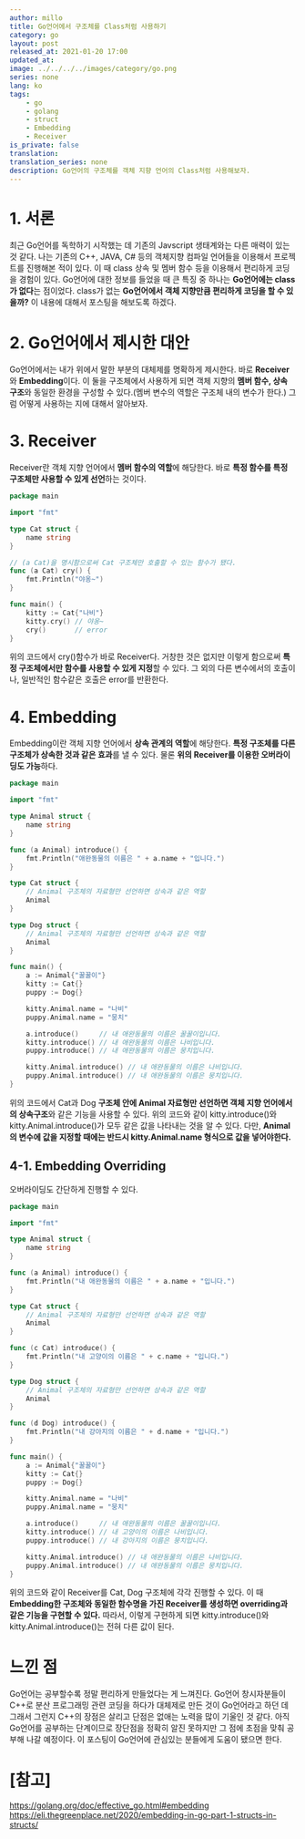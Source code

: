 ```yaml
---
author: millo
title: Go언어에서 구조체를 Class처럼 사용하기
category: go
layout: post
released_at: 2021-01-20 17:00
updated_at:
image: ../../../../images/category/go.png
series: none
lang: ko
tags:
    - go
    - golang
    - struct
    - Embedding
    - Receiver
is_private: false
translation:
translation_series: none
description: Go언어의 구조체를 객체 지향 언어의 Class처럼 사용해보자.
---
```


# 1. 서론

최근 Go언어를 독학하기 시작했는 데 기존의 Javscript 생태계와는 다른 매력이 있는 것 같다. 나는 기존의 C++, JAVA, C# 등의 객체지향 컴파일 언어들을 이용해서 프로젝트를 진행해본 적이 있다. 이 때 class 상속 및 멤버 함수 등을 이용해서 편리하게 코딩을 경험이 있다. Go언어에 대한 정보를 들었을 때 큰 특징 중 하나는 **Go언어에는 class가 없다**는 점이었다. class가 없는 **Go언어에서 객체 지향만큼 편리하게 코딩을 할 수 있을까?** 이 내용에 대해서 포스팅을 해보도록 하겠다.

# 2. Go언어에서 제시한 대안

Go언어에서는 내가 위에서 말한 부분의 대체제를 명확하게 제시한다. 바로 **Receiver**와 **Embedding**이다. 이 둘을 구조체에서 사용하게 되면 객체 지향의 **멤버 함수, 상속 구조**와 동일한 환경을 구성할 수 있다.(멤버 변수의 역할은 구조체 내의 변수가 한다.) 그럼 어떻게 사용하는 지에 대해서 알아보자.

# 3. Receiver

Receiver란 객체 지향 언어에서 **멤버 함수의 역할**에 해당한다. 바로 **특정 함수를 특정 구조체만 사용할 수 있게 선언**하는 것이다.

```go
package main

import "fmt"

type Cat struct {
	name string
}

// (a Cat)을 명시함으로써 Cat 구조체만 호출할 수 있는 함수가 됐다.
func (a Cat) cry() {
	fmt.Println("야옹~")
}

func main() {
	kitty := Cat{"나비"}
	kitty.cry() // 야옹~
	cry()       // error
}


```

위의 코드에서 cry()함수가 바로 Receiver다. 거창한 것은 없지만 이렇게 함으로써 **특정 구조체에서만 함수를 사용할 수 있게 지정**할 수 있다. 그 외의 다른 변수에서의 호출이나, 일반적인 함수같은 호출은 error를 반환한다.

# 4. Embedding

Embedding이란 객체 지향 언어에서 **상속 관계의 역할**에 해당한다. **특정 구조체를 다른 구조체가 상속한 것과 같은 효과**를 낼 수 있다. 물론 **위의 Receiver를 이용한 오버라이딩도 가능**하다.

```go
package main

import "fmt"

type Animal struct {
	name string
}

func (a Animal) introduce() {
	fmt.Println("애완동물의 이름은 " + a.name + "입니다.")
}

type Cat struct {
	// Animal 구조체의 자료형만 선언하면 상속과 같은 역할
	Animal
}

type Dog struct {
	// Animal 구조체의 자료형만 선언하면 상속과 같은 역할
	Animal
}

func main() {
	a := Animal{"꿀꿀이"}
	kitty := Cat{}
	puppy := Dog{}

	kitty.Animal.name = "나비"
	puppy.Animal.name = "뭉치"

	a.introduce()     // 내 애완동물의 이름은 꿀꿀이입니다.
	kitty.introduce() // 내 애완동물의 이름은 나비입니다.
	puppy.introduce() // 내 애완동물의 이름은 뭉치입니다.

	kitty.Animal.introduce() // 내 애완동물의 이름은 나비입니다.
	puppy.Animal.introduce() // 내 애완동물의 이름은 뭉치입니다.
}

```

위의 코드에서 Cat과 Dog **구조체 안에 Animal 자료형만 선언하면 객체 지향 언어에서의 상속구조**와 같은 기능을 사용할 수 있다. 위의 코드와 같이 kitty.introduce()와 kitty.Animal.introduce()가 모두 같은 값을 나타내는 것을 알 수 있다. 다만, **Animal의 변수에 값을 지정할 때에는 반드시 kitty.Animal.name 형식으로 값을 넣어야한다.**

## 4-1. Embedding Overriding

오버라이딩도 간단하게 진행할 수 있다.

```go
package main

import "fmt"

type Animal struct {
	name string
}

func (a Animal) introduce() {
	fmt.Println("내 애완동물의 이름은 " + a.name + "입니다.")
}

type Cat struct {
	// Animal 구조체의 자료형만 선언하면 상속과 같은 역할
	Animal
}

func (c Cat) introduce() {
	fmt.Println("내 고양이의 이름은 " + c.name + "입니다.")
}

type Dog struct {
	// Animal 구조체의 자료형만 선언하면 상속과 같은 역할
	Animal
}

func (d Dog) introduce() {
	fmt.Println("내 강아지의 이름은 " + d.name + "입니다.")
}

func main() {
	a := Animal{"꿀꿀이"}
	kitty := Cat{}
	puppy := Dog{}

	kitty.Animal.name = "나비"
	puppy.Animal.name = "뭉치"

	a.introduce()     // 내 애완동물의 이름은 꿀꿀이입니다.
	kitty.introduce() // 내 고양이의 이름은 나비입니다.
	puppy.introduce() // 내 강아지의 이름은 뭉치입니다.

	kitty.Animal.introduce() // 내 애완동물의 이름은 나비입니다.
	puppy.Animal.introduce() // 내 애완동물의 이름은 뭉치입니다.
}
```

위의 코드와 같이 Receiver를 Cat, Dog 구조체에 각각 진행할 수 있다. 이 때 **Embedding한 구조체와 동일한 함수명을 가진 Receiver를 생성하면 overriding과 같은 기능을 구현할 수 있다.** 따라서, 이렇게 구현하게 되면 kitty.introduce()와 kitty.Animal.introduce()는 전혀 다른 값이 된다.

# 느낀 점

Go언어는 공부할수록 정말 편리하게 만들었다는 게 느껴진다. Go언어 창시자분들이 C++로 분산 프로그래밍 관련 코딩을 하다가 대체제로 만든 것이 Go언어라고 하던 데 그래서 그런지 C++의 장점은 살리고 단점은 없애는 노력을 많이 기울인 것 같다. 아직 Go언어를 공부하는 단계이므로 장단점을 정확히 알진 못하지만 그 점에 초점을 맞춰 공부해 나갈 예정이다. 이 포스팅이 Go언어에 관심있는 분들에게 도움이 됐으면 한다.

# [참고]

https://golang.org/doc/effective_go.html#embedding
https://eli.thegreenplace.net/2020/embedding-in-go-part-1-structs-in-structs/
